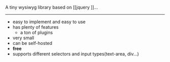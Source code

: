 A  tiny wysiwyg library based on [[jquery ]]...

---

- easy to implement and easy to use
- has plenty of features
	- a ton of plugins
- very small
- can be self-hosted
- **free**
- supports different selectors and input types(text-area, div...)